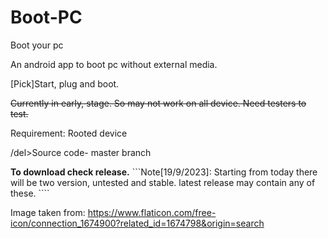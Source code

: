 # Boot-PC
Boot your pc






An android app to boot pc without external media.


[Pick]Start, plug and boot.


<del> Currently in early, stage. So may not work on all device. Need testers to test. </del>


Requirement: Rooted device


/del>Source code- master branch</del>


**To download check release.**
```Note[19/9/2023]: Starting from today there will be two version, untested and stable. latest release may contain any of these. ````


Image taken from: https://www.flaticon.com/free-icon/connection_1674900?related_id=1674798&origin=search


